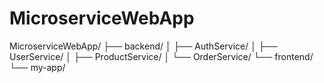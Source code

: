 # MicroserviceWebApp
MicroserviceWebApp/
├── backend/
│   ├── AuthService/
│   ├── UserService/
│   ├── ProductService/
│   └── OrderService/
└── frontend/
    └── my-app/
